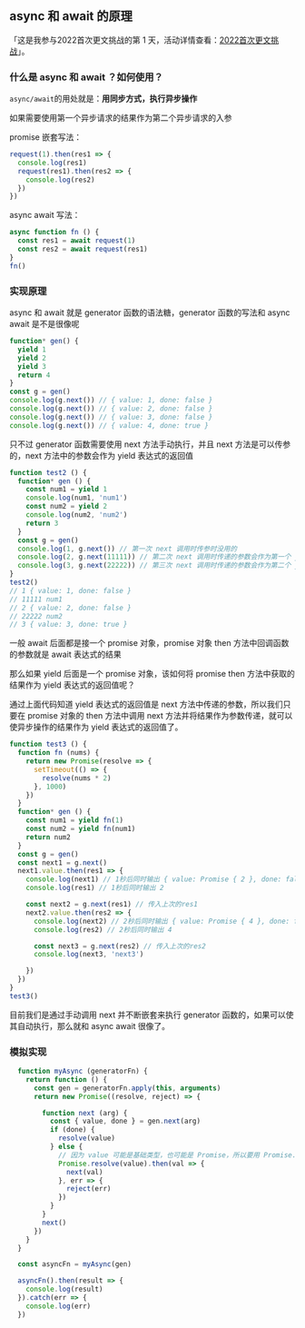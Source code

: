 ## async 和 await 的原理

「这是我参与2022首次更文挑战的第 1 天，活动详情查看：[2022首次更文挑战](https://juejin.cn/post/7052884569032392740)」。

### 什么是 async 和 await ？如何使用？

`async/await`的用处就是：**用同步方式，执行异步操作**

如果需要使用第一个异步请求的结果作为第二个异步请求的入参

promise 嵌套写法：

```js
request(1).then(res1 => {
  console.log(res1)
  request(res1).then(res2 => {
    console.log(res2)
  })
})
```

async await 写法：

```js
async function fn () {
  const res1 = await request(1)
  const res2 = await request(res1) 
}
fn()
```



### 实现原理

async 和 await 就是 generator 函数的语法糖，generator 函数的写法和 async await 是不是很像呢

```js
function* gen() {
  yield 1
  yield 2
  yield 3
  return 4
}
const g = gen()
console.log(g.next()) // { value: 1, done: false }
console.log(g.next()) // { value: 2, done: false }
console.log(g.next()) // { value: 3, done: false }
console.log(g.next()) // { value: 4, done: true }
```

只不过 generator 函数需要使用 next 方法手动执行，并且 next 方法是可以传参的，next 方法中的参数会作为 yield 表达式的返回值

```js
function test2 () {
  function* gen () {
    const num1 = yield 1
    console.log(num1, 'num1')
    const num2 = yield 2
    console.log(num2, 'num2')
    return 3
  }
  const g = gen()
  console.log(1, g.next()) // 第一次 next 调用时传参时没用的
  console.log(2, g.next(11111)) // 第二次 next 调用时传递的参数会作为第一个 yield 表达式的返回值，也就是 num1 的值
  console.log(3, g.next(22222)) // 第三次 next 调用时传递的参数会作为第二个 yield 表达式的返回值，也就是 num2 的值
}
test2()
// 1 { value: 1, done: false }
// 11111 num1
// 2 { value: 2, done: false }
// 22222 num2
// 3 { value: 3, done: true }
```

一般 await 后面都是接一个 promise 对象，promise 对象 then 方法中回调函数的参数就是 await 表达式的结果

那么如果 yield 后面是一个 promise 对象，该如何将 promise then 方法中获取的结果作为 yield 表达式的返回值呢？

通过上面代码知道 yield 表达式的返回值是 next 方法中传递的参数，所以我们只要在 promise 对象的 then 方法中调用 next 方法并将结果作为参数传递，就可以使异步操作的结果作为 yield 表达式的返回值了。

```js
function test3 () {
  function fn (nums) {
    return new Promise(resolve => {
      setTimeout(() => {
        resolve(nums * 2)
      }, 1000)
    })
  }
  function* gen () {
    const num1 = yield fn(1)
    const num2 = yield fn(num1)
    return num2
  }
  const g = gen()
  const next1 = g.next()
  next1.value.then(res1 => {
    console.log(next1) // 1秒后同时输出 { value: Promise { 2 }, done: false }
    console.log(res1) // 1秒后同时输出 2

    const next2 = g.next(res1) // 传入上次的res1
    next2.value.then(res2 => {
      console.log(next2) // 2秒后同时输出 { value: Promise { 4 }, done: false }
      console.log(res2) // 2秒后同时输出 4

      const next3 = g.next(res2) // 传入上次的res2
      console.log(next3, 'next3')

    })
  })
}
test3()
```

目前我们是通过手动调用 next 并不断嵌套来执行 generator 函数的，如果可以使其自动执行，那么就和 async await 很像了。



### 模拟实现

```js
  function myAsync (generatorFn) {
    return function () {
      const gen = generatorFn.apply(this, arguments)
      return new Promise((resolve, reject) => {

        function next (arg) {
          const { value, done } = gen.next(arg)
          if (done) {
            resolve(value)
          } else {
            // 因为 value 可能是基础类型，也可能是 Promise，所以要用 Promise.resolve
            Promise.resolve(value).then(val => {
              next(val)
            }, err => {
              reject(err)
            })
          }
        }
        next()
      })
    }
  }

  const asyncFn = myAsync(gen)

  asyncFn().then(result => {
    console.log(result)
  }).catch(err => {
    console.log(err)
  })
```



